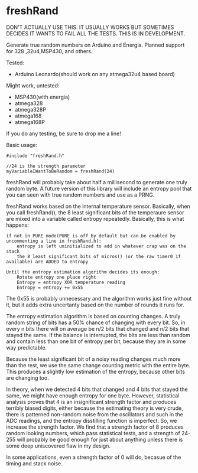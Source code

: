 freshRand
=========

DON'T ACTUALLY USE THIS. IT USUALLY WORKS BUT SOMETIMES DECIDES IT WANTS TO FAIL ALL THE TESTS. THIS IS IN DEVELOPMENT.




Generate true random numbers on Arduino and Energia. Planned support for 328 ,32u4,MSP430, and others.

Tested:
* Arduino Leonardo(should work on any atmega32u4 based board)

Might work, untested:
* MSP430(with energia)
* atmega328
* atmega328P
* atmega168
* atmega168P

If you do any testing, be sure to drop me a line!


Basic usage:

    #include "freshRand.h"
    
    //24 is the strength parameter
    myVariableIWantToBeRandom = freshRand(24)

freshRand will probably take about half a millisecond to generate one truly random byte. A future version of this
library will include an entropy pool that you can seen with true random numbers and use as a PRNG.

freshRand works based on the internal temperature sensor. Basically, when you call freshRand(),
the 8 least significant bits of the temperaure sensor are mixed into a variable called entropy repeatedly.
Basically, this is what happens:

    if not in PURE mode(PURE is off by default but can be enabled by uncommenting a line in freshRand.h):
        entropy is left uninitialized to add in whatever crap was on the stack
        the 8 least significant bits of micros() (or the raw timer0 if available) are ADDED to entropy
        
    Until the entropy estimation algorithm decides its enough:
        Rotate entropy one place right
        Entropy = entropy XOR temperature reading
        Entropy = entropy += 0x55

The 0x55 is probably unnecessary and the algorithm works just fine without it,
but it adds extra uncertanty based on the number of rounds it runs for.
    
The entropy estimation algorithm is based on counting changes. A truly random string of bits has a 50% chance of changing
with every bit. So, in every n bits there will on average be n/2 bits that changed and n/2 bits that stayed the same.
If the balance is interrupted, the bits are less than random and contain less than one bit of entropy per bit,
because they are in some way predictable.

Because the least significant bit of a noisy reading changes much more than the rest, we use the same change counting metric with
the entire byte. This produces a slightly low estimation of the entropy, because other bits are changing too.

In theory, when we detected 4 bits that changed and 4 bits that stayed the same, we might have enough entropy for one byte.
However, statistical analysis proves that 4 is an insignificant strength factor and produces terribly biased digits,
either because the estimating theory is very crude,
there is patterned non-random noise from the oscillators and such in the ADC readings, and the entropy disstilling 
function is imperfect. So, we increase the strength factor. We find that a strength factor of 8 produces random looking numbers,
which pass statistical tests, and a strength of 24-255 will probably be good enough for just about anything unless there is some deep
uniscovered flaw in my design.

In some applications, even a strength factor of 0 will do, becasue of the timing and stack noise. 


